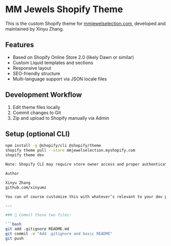 # MM Jewels Shopify Theme

This is the custom Shopify theme for [mmjewelselection.com](https://mmjewelselection.com), developed and maintained by Xinyu Zhang.

## Features

- Based on Shopify Online Store 2.0 (likely Dawn or similar)
- Custom Liquid templates and sections
- Responsive layout
- SEO-friendly structure
- Multi-language support via JSON locale files

## Development Workflow

1. Edit theme files locally
2. Commit changes to Git
3. Zip and upload to Shopify manually via Admin

## Setup (optional CLI)

```bash
npm install -g @shopify/cli @shopify/theme
shopify theme pull --store mmjewelselection.myshopify.com
shopify theme dev

Note: Shopify CLI may require store owner access and proper authentication.

Author

Xinyu Zhang
github.com/xinyumz

You can of course customize this with whatever’s relevant to your dev process or team.

---

### 🚀 Commit these two files:

```bash
git add .gitignore README.md
git commit -m "Add .gitignore and basic README"
git push